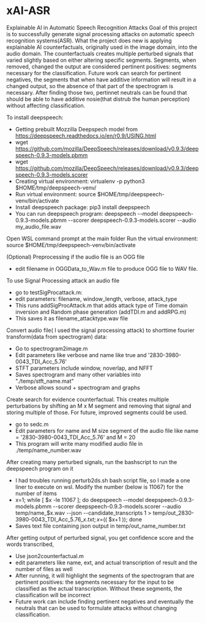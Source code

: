# xAI-ASR
Explainable AI in Automatic Speech Recognition Attacks
Goal of this project is to successfully generate signal processing attacks on automatic speech recognition systems(ASR). What the project does new is applying explainable AI counterfactuals, originally used in the image domain, into the audio domain. The counterfactuals creates multiple perturbed signals that varied slightly based on either altering specific segments. Segments, when removed, changed the output are considered pertinent positives: segments necessary for the classification. Future work can search for pertinent negatives, the segments that when have additive information will result in a changed output, so the absence of that part of the spectrogram is necessary. After finding those two, pertinnet neutrals can be found that should be able to have additive nosie(that distrub the human perception) without affecting classification.

To install deepspeech:
- Getting prebuilt Mozzilla Deepspech model from https://deepspeech.readthedocs.io/en/r0.9/USING.html
- wget https://github.com/mozilla/DeepSpeech/releases/download/v0.9.3/deepspeech-0.9.3-models.pbmm
- wget https://github.com/mozilla/DeepSpeech/releases/download/v0.9.3/deepspeech-0.9.3-models.scorer
- Creating virtual environment: virtualenv -p python3 $HOME/tmp/deepspeech-venv/
- Run virtual environment: source $HOME/tmp/deepspeech-venv/bin/activate
- Install deepspeech package: pip3 install deepspeech
- You can run deepspeech program: deepspeech --model deepspeech-0.9.3-models.pbmm --scorer deepspeech-0.9.3-models.scorer --audio my_audio_file.wav

Open WSL command prompt at the main folder
Run the virtual environment: source $HOME/tmp/deepspeech-venv/bin/activate

(Optional) Preprocessing
if the audio file is an OGG file 
- edit filename in OGGData_to_Wav.m file to produce OGG file to WAV file.

To use Signal Processing attack an audio file
- go to testSigProcattack.m: 
- edit parameters: filename, window_length, verbose, attack_type
- This runs addSigProcAttack.m that adds attack type of  Time domain inversion and Random phase generation (addTDI.m and addRPG.m)
- This saves it as filename_attacktype.wav file


Convert audio file( I used the signal processing attack) to shorttime fourier transform(data from spectrogram) data:
- Go to spectrogram2image.m
- Edit parameters like verbose and name like true and '2830-3980-0043_TDI_Acc_5.76'
- STFT parameters include window, noverlap, and NFFT
- Saves spectrogram and many other variables into "./temp/stft_name.mat"
- Verbose allows sound + spectrogram and graphs

Create search for evidence counterfactual. This creates multiple perturbations by shifting an M x M segment and removing that signal and storing multiple of those. For future, improved segments could be used.
- go to sedc.m
- Edit parameters for name and M size segment of the audio file like name = '2830-3980-0043_TDI_Acc_5.76' and M = 20
- This program will write many modified audio file in ./temp/name_number.wav


After creating many perturbed signals, run the bashscript to run the deepspeech program on it
- I had troubles running perturb2ds.sh bash script file, so I made a one liner to execute on wsl. Modify the number (below is 11067) for the number of items 
- x=1; while [ $x -le 11067 ]; do deepspeech --model deepspeech-0.9.3-models.pbmm --scorer deepspeech-0.9.3-models.scorer  --audio temp/name_$x.wav  --json --candidate_transcripts 1 > temp/out_2830-3980-0043_TDI_Acc_5.76_$x.txt; x=$(( $x+1 )); done
- Saves text file containing json output in temp/out_name_number.txt


After getting output of perturbed signal, you get confidence score and the words transcribed,
- Use json2counterfactual.m 
- edit parameters like name, ext, and actual transcription of result and the number of files as well
- After running, it will highlight the segments of the spectrogram that are pertinent positives: the segments necessary for the input to be classified as the actual transcription. Without these segments, the classification will be incorrect
- Future work can include finding pertinent negatives and eventually the neutrals that can be used to formulate attacks without changing classification.










